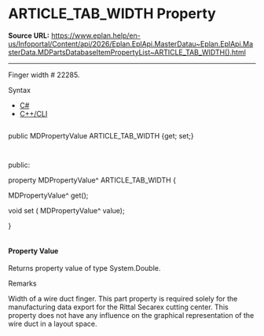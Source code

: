 # ARTICLE_TAB_WIDTH Property

**Source URL:** https://www.eplan.help/en-us/Infoportal/Content/api/2026/Eplan.EplApi.MasterDatau~Eplan.EplApi.MasterData.MDPartsDatabaseItemPropertyList~ARTICLE_TAB_WIDTH().html

---

Finger width # 22285.

Syntax

- [C#](#i-syntax-CS)
- [C++/CLI](#i-syntax-CPP2005)

```
```
public MDPropertyValue ARTICLE_TAB_WIDTH {get; set;}
```
```

```
```
public:

property MDPropertyValue^ ARTICLE_TAB_WIDTH {

   MDPropertyValue^ get();

   void set (    MDPropertyValue^ value);

}
```
```

#### Property Value

Returns property value of type System.Double.

Remarks

Width of a wire duct finger. This part property is required solely for the manufacturing data export for the Rittal Secarex cutting center. This property does not have any influence on the graphical representation of the wire duct in a layout space.
